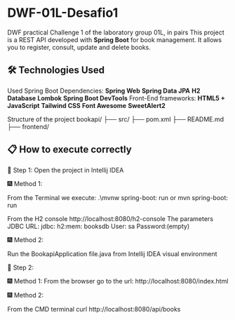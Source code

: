 # DWF-01L-Desafio1
DWF practical Challenge 1 of the laboratory group 01L, in pairs
This project is a REST API developed with **Spring Boot** for book management. It allows you to register, consult, update and delete books.

## 🛠 Technologies Used
Used Spring Boot Dependencies: 
**Spring Web**
**Spring Data JPA**
**H2 Database**
**Lombok**
**Spring Boot DevTools**
Front-End frameworks:
**HTML5 + JavaScript**
**Tailwind CSS**
**Font Awesome**
**SweetAlert2**

Structure of the project
bookapi/
├── src/
├── pom.xml
├── README.md
├── frontend/

## 📋 How to execute correctly

👾 Step 1:
Open the project in Intellij IDEA

🎆 Method 1:

From the Terminal we execute: .\mvnw spring-boot: run or mvn spring-boot: run

From the H2 console 
http://localhost:8080/h2-console
The parameters 
JDBC URL: jdbc: h2:mem: booksdb
User: sa
Password:(empty)

🎆 Method 2:

Run the BookapiApplication file.java from Intellij IDEA visual environment

👾 Step 2:

🎆 Method 1:
From the browser go to the url: http://localhost:8080/index.html

🎆 Method 2:

From the CMD terminal
curl http://localhost:8080/api/books
